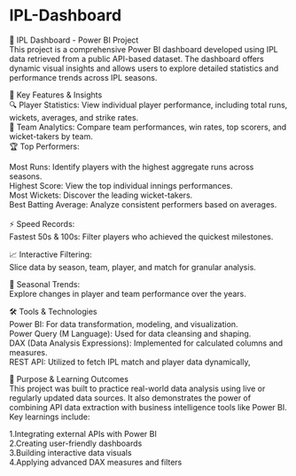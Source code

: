# IPL-Dashboard

🏏 IPL Dashboard - Power BI Project<br>
This project is a comprehensive Power BI dashboard developed using IPL data retrieved from a public API-based dataset. The dashboard offers dynamic visual insights and allows users to explore detailed statistics and performance trends across IPL seasons.

📌 Key Features & Insights<br>
🔍 Player Statistics: View individual player performance, including total runs, wickets, averages, and strike rates.<br>
🧠 Team Analytics: Compare team performances, win rates, top scorers, and wicket-takers by team.<br>
🏆 Top Performers:<br>

Most Runs: Identify players with the highest aggregate runs across seasons.<br>
Highest Score: View the top individual innings performances.<br>
Most Wickets: Discover the leading wicket-takers.<br>
Best Batting Average: Analyze consistent performers based on averages.<br>
<br>
⚡ Speed Records:<br>
Fastest 50s & 100s: Filter players who achieved the quickest milestones.

📈 Interactive Filtering:<br>
Slice data by season, team, player, and match for granular analysis.

📅 Seasonal Trends:<br>
Explore changes in player and team performance over the years.

🛠 Tools & Technologies<br>
Power BI: For data transformation, modeling, and visualization.<br>
Power Query (M Language): Used for data cleansing and shaping.<br>
DAX (Data Analysis Expressions): Implemented for calculated columns and measures.<br>
REST API: Utilized to fetch IPL match and player data dynamically,<br>

🎯 Purpose & Learning Outcomes<br>
This project was built to practice real-world data analysis using live or regularly updated data sources. It also demonstrates the power of combining API data extraction with business intelligence tools like Power BI. Key learnings include:

1.Integrating external APIs with Power BI<br>
2.Creating user-friendly dashboards<br>
3.Building interactive data visuals<br>
4.Applying advanced DAX measures and filters<br>

